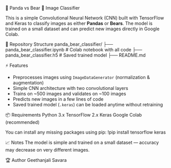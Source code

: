  🐼 Panda vs Bear 🐻 Image Classifier

This is a simple Convolutional Neural Network (CNN) built with TensorFlow and Keras to classify images as either **Pandas** or **Bears**. 
The model is trained on a small dataset and can predict new images directly in Google Colab.

📂 Repository Structure
panda_bear_classifier/
├── panda_bear_classifier.ipynb # Colab notebook with all code
├── panda_bear_classifier.h5 # Saved trained model
├── README.md


 ⚡ Features

- Preprocesses images using `ImageDataGenerator` (normalization & augmentation)
- Simple CNN architecture with two convolutional layers
- Trains on ~500 images and validates on ~100 images
- Predicts new images in a few lines of code
- Saved trained model (`.keras`) can be loaded anytime without retraining



📦 Requirements
Python 3.x
TensorFlow 2.x
Keras
Google Colab (recommended)

You can install any missing packages using pip:
!pip install tensorflow keras


📈 Notes
The model is simple and trained on a small dataset — accuracy may decrease on very different images.



🏆 Author
Geethanjali Savara



